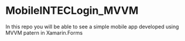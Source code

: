 # MobileINTECLogin_MVVM
In this repo you will be able to see a simple mobile app developed using MVVM patern in Xamarin.Forms
